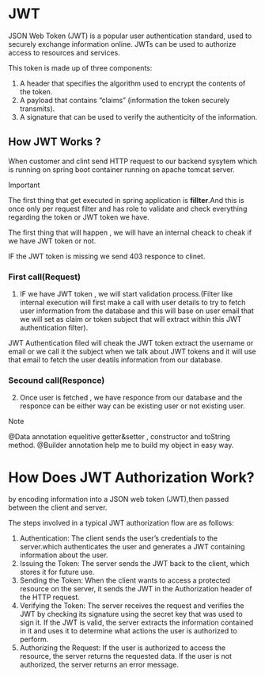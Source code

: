 # JWT
JSON Web Token (JWT) is a popular user authentication standard, used to securely exchange information online. 
JWTs can be used to authorize access to resources and services.

This token is made up of three components:
1. A header that specifies the algorithm used to encrypt the contents of the token.
2. A payload that contains “claims” (information the token securely transmits).
3. A signature that can be used to verify the authenticity of the information.



## How JWT Works ?
<p>When customer and clint send HTTP request to our backend sysytem which is running on spring boot container running on apache tomcat server.

> [!IMPORTANT]
>The first thing that get executed in spring application is **fillter**.And this is once only per request filter and has role to validate and check everything regarding the token or JWT token we have.

The first thing that will happen , we will have an internal cheack to cheak if we have JWT token or not.

IF the JWT token is missing we send 403 responce to clinet.
### First call(Request)
1. IF we have JWT token , we will start validation process.(Filter like internal execution will first make a call with user details to try to fetch user information from the database and this will base on user email that we will set as claim or token subject that will extract within this JWT authentication filter).

 JWT Authentication filed will cheak the JWT token extract the username or email or we call it the subject when we talk about JWT tokens and it will use that email to fetch the user deatils information from our database.

### Secound call(Responce)
 2. Once user is fetched , we have responce from our database and the responce can be either way can be existing user or not existing user.

> [!NOTE]
> @Data annotation equelitive getter&setter , constructor and toString method.
> @Builder annotation help me to build my object in easy way.


# How Does JWT Authorization Work? 
 by encoding information into a JSON web token (JWT),then passed between the client and server.

 The steps involved in a typical JWT authorization flow are as follows:
 1. Authentication: The client sends the user’s credentials to the server.which authenticates the user and generates a JWT containing information about the user.
 2. Issuing the Token: The server sends the JWT back to the client, which stores it for future use.
 3. Sending the Token: When the client wants to access a protected resource on the server, it sends the JWT in the Authorization header of the HTTP request.
 4. Verifying the Token: The server receives the request and verifies the JWT by checking its signature using the secret key that was used to sign it.
  If the JWT is valid, the server extracts the information contained in it and uses it to determine what actions the user is authorized to perform.
  5. Authorizing the Request:  If the user is authorized to access the resource, the server returns the requested data. If the user is not authorized, the server returns an error message.